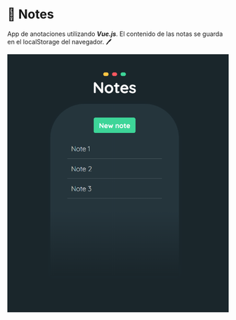 # 📝 Notes

App de anotaciones utilizando ***Vue.js***. El contenido de las notas se guarda en el localStorage del navegador. 🖊️

![Screenshot](/src/assets/screenshot.png)
